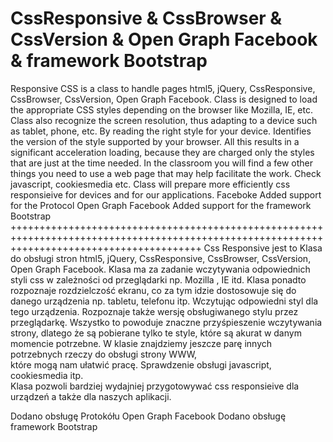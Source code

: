 CssResponsive & CssBrowser & CssVersion & Open Graph Facebook & framework Bootstrap
=============

Responsive CSS is a class to handle pages html5, jQuery, CssResponsive, CssBrowser, CssVersion, Open Graph Facebook. 
Class is designed to load the appropriate CSS styles depending on the browser like Mozilla, IE, etc.
Class also recognize the screen resolution, thus adapting to a device such as tablet, phone, etc. 
By reading the right style for your device. Identifies the version of the style supported by your browser.
All this results in a significant acceleration loading, 
because they are charged only the styles that are just at the time needed. 
In the classroom you will find a few other things you need to use a web page that may help facilitate the work. 
Check javascript, cookiesmedia etc. Class will prepare more efficiently css responsieive
for devices and for our applications.
Faceboke 
Added support for the Protocol Open Graph Facebook
Added support for the framework Bootstrap
+++++++++++++++++++++++++++++++++++++++++++++++++++++++++++++++++++++++++++++++++++++++++++++++++++++++++++++++++++++++++++++++++++++++++++++
Css Responsive jest to Klasa do obsługi  stron html5, jQuery,  CssResponsive,   CssBrowser, CssVersion, Open Graph Facebook. 
Klasa ma za zadanie  wczytywania  odpowiednich styli css w zależności od przeglądarki
np. Mozilla , IE itd. Klasa ponadto rozpoznaje rozdzielczość ekranu,
co za tym idzie dostosowuje się do danego urządzenia np. tabletu, 
telefonu itp. Wczytując odpowiedni styl dla tego urządzenia. 
Rozpoznaje także wersję obsługiwanego stylu przez przeglądarkę.
Wszystko to powoduje znaczne przyśpieszenie wczytywania strony, 
dlatego że są pobierane tylko te style, które są akurat w danym momencie potrzebne. 
W klasie znajdziemy jeszcze parę innych potrzebnych rzeczy do obsługi strony WWW,  
które mogą  nam ułatwić pracę. Sprawdzenie obsługi javascript, cookiesmedia itp.  
Klasa pozwoli bardziej wydajniej przygotowywać
css responsieive dla urządzeń a także dla naszych aplikacji.

Dodano obsługę Protokółu Open Graph Facebook
Dodano obsługę framework Bootstrap
